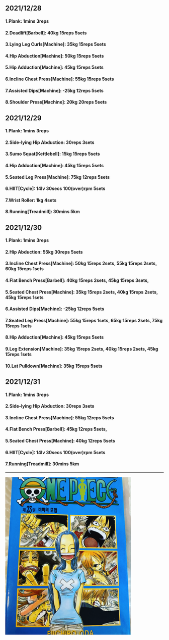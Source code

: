 ## 2021/12/28
#### 1.Plank: 1mins 3reps
#### 2.Deadlift\[Barbell\]: 40kg 15reps 5sets
#### 3.Lying Leg Curls\[Machine\]: 35kg 15reps 5sets
#### 4.Hip Abduction\[Machine\]: 50kg 15reps 5sets
#### 5.Hip Adduction\[Machine\]: 45kg 15reps 5sets
#### 6.Incline Chest Press\[Machine\]: 55kg 15reps 5sets
#### 7.Assisted Dips\[Machine\]: -25kg 12reps 5sets
#### 8.Shoulder Press\[Machine\]: 20kg 20reps 5sets

## 2021/12/29
#### 1.Plank: 1mins 3reps
#### 2.Side-lying Hip Abduction: 30reps 3sets
#### 3.Sumo Squat\[Kettlebell\]: 15kg 15reps 5sets
#### 4.Hip Adduction\[Machine\]: 45kg 15reps 5sets
#### 5.Seated Leg Press\[Machine\]: 75kg 12reps 5sets
#### 6.HIIT\[Cycle\]: 14lv 30secs 100(over)rpm 5sets
#### 7.Wrist Roller: 1kg 4sets
#### 8.Running\[Treadmill\]: 30mins 5km

## 2021/12/30
#### 1.Plank: 1mins 3reps
#### 2.Hip Abduction: 55kg 30reps 5sets
#### 3.Incline Chest Press\[Machine\]: 50kg 15reps 2sets, 55kg 15reps 2sets, 60kg 15reps 1sets
#### 4.Flat Bench Press\[Barbell\]: 40kg 15reps 2sets, 45kg 15reps 3sets, 
#### 5.Seated Chest Press\[Machine\]: 35kg 15reps 2sets, 40kg 15reps 2sets, 45kg 15reps 1sets
#### 6.Assisted Dips\[Machine\]: -25kg 12reps 5sets
#### 7.Seated Leg Press\[Machine\]: 55kg 15reps 1sets, 65kg 15reps 2sets, 75kg 15reps 1sets
#### 8.Hip Adduction\[Machine\]: 45kg 15reps 5sets
#### 9.Leg Extension\[Machine\]: 35kg 15reps 2sets, 40kg 15reps 2sets, 45kg 15reps 1sets 
#### 10.Lat Pulldown\[Machine\]: 35kg 15reps 5sets

## 2021/12/31
#### 1.Plank: 1mins 3reps
#### 2.Side-lying Hip Abduction: 30reps 3sets
#### 3.Incline Chest Press\[Machine\]: 55kg 12reps 5sets
#### 4.Flat Bench Press\[Barbell\]: 45kg 12reps 5sets, 
#### 5.Seated Chest Press\[Machine\]: 40kg 12reps 5sets
#### 6.HIIT\[Cycle\]: 14lv 30secs 100(over)rpm 5sets
#### 7.Running\[Treadmill\]: 30mins 5km

---

<img src='./_resources/__023.png' width='400px' />
